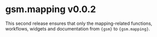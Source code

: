 # gsm.mapping v0.0.2

This second release ensures that only the mapping-related functions, workflows, widgets and documentation from `{gsm}` to `{gsm.mapping}`.
